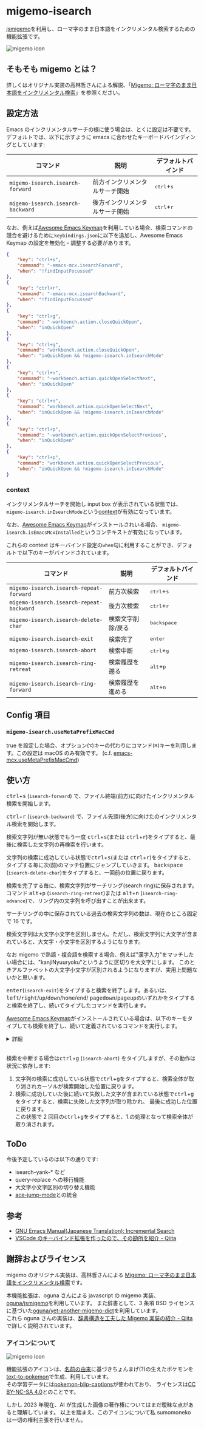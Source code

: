 <!-- markdownlint-disable MD033 MD013 -->

# migemo-isearch

[jsmigemo](https://github.com/oguna/jsmigemo)を利用し、ローマ字のまま日本語をインクリメンタル検索するための機能拡張です。

![migemo icon](https://raw.githubusercontent.com/sumomoneko/migemo-isearch/main/doc/searching.gif)

## そもそも migemo とは？

詳しくはオリジナル実装の高林哲さんによる解説、「[Migemo: ローマ字のまま日本語をインクリメンタル検索](http://0xcc.net/migemo/)」を参照ください。

## 設定方法

Emacs のインクリメンタルサーチの様に使う場合は、とくに設定は不要です。
デフォルトでは、以下に示すように emacs に合わせたキーボードバインディングとしています:

| コマンド                          | 説明                           | デフォルトバインド           |
| --------------------------------- | ------------------------------ | ---------------------------- |
| `migemo-isearch.isearch-forward`  | 前方インクリメンタルサーチ開始 | <kbd>ctrl</kbd>+<kbd>s</kbd> |
| `migemo-isearch.isearch-backward` | 後方インクリメンタルサーチ開始 | <kbd>ctrl</kbd>+<kbd>r</kbd> |

なお、例えば[Awesome Emacs Keymap](https://marketplace.visualstudio.com/items?itemName=tuttieee.emacs-mcx)を利用している場合、検索コマンドの競合を避けるために`keybindings.json`に以下を追加し、Awesome Emacs Keymap の設定を無効化・調整する必要があります。

```json
{
    "key": "ctrl+s",
    "command": "-emacs-mcx.isearchForward",
    "when": "!findInputFocussed"
},
{
    "key": "ctrl+r",
    "command": "-emacs-mcx.isearchBackward",
    "when": "!findInputFocussed"
},
{
    "key": "ctrl+g",
    "command": "-workbench.action.closeQuickOpen",
    "when": "inQuickOpen"
},
{
    "key": "ctrl+g",
    "command": "workbench.action.closeQuickOpen",
    "when": "inQuickOpen && !migemo-isearch.inIsearchMode"
},
{
    "key": "ctrl+n",
    "command": "-workbench.action.quickOpenSelectNext",
    "when": "inQuickOpen"
},
{
    "key": "ctrl+n",
    "command": "workbench.action.quickOpenSelectNext",
    "when": "inQuickOpen && !migemo-isearch.inIsearchMode"
},
{
    "key": "ctrl+p",
    "command": "-workbench.action.quickOpenSelectPrevious",
    "when": "inQuickOpen"
},
{
    "key": "ctrl+p",
    "command": "workbench.action.quickOpenSelectPrevious",
    "when": "inQuickOpen && !migemo-isearch.inIsearchMode"
}
```

### context

インクリメンタルサーチを開始し input box が表示されている状態では、`migemo-isearch.inIsearchMode`という[context](https://code.visualstudio.com/api/references/when-clause-contexts)が有効になっています。

なお、[Awesome Emacs Keymap](https://marketplace.visualstudio.com/items?itemName=tuttieee.emacs-mcx)がインストールされいる場合、
`migemo-isearch.isEmacsMcxInstalled`というコンテキストが有効になっています。

これらの context はキーバインド設定の`when`句に利用することができ、デフォルトで以下のキーがバインドされています。

| コマンド                                 | 説明              | デフォルトバインド           |
| ---------------------------------------- | ----------------- | ---------------------------- |
| `migemo-isearch.isearch-repeat-forward`  | 前方次検索        | <kbd>ctrl</kbd>+<kbd>s</kbd> |
| `migemo-isearch.isearch-repeat-backward` | 後方次検索        | <kbd>ctrl</kbd>+<kbd>r</kbd> |
| `migemo-isearch.isearch-delete-char`     | 検索文字削除/戻る | <kbd>backspace</kbd>         |
| `migemo-isearch.isearch-exit`            | 検索完了          | <kbd>enter</kbd>             |
| `migemo-isearch.isearch-abort`           | 検索中断          | <kbd>ctrl</kbd>+<kbd>g</kbd> |
| `migemo-isearch.isearch-ring-retreat`    | 検索履歴を遡る    | <kbd>alt</kbd>+<kbd>p</kbd>  |
| `migemo-isearch.isearch-ring-forward`    | 検索履歴を進める  | <kbd>alt</kbd>+<kbd>n</kbd>  |

## Config 項目

### `migemo-isearch.useMetaPrefixMacCmd`

true を設定した場合、オプション(<kbd>⌥</kbd>)キーの代わりにコマンド(<kbd>⌘</kbd>)キーを利用します。この設定は macOS のみ有効です。
(c.f. [emacs-mcx.useMetaPrefixMacCmd](https://github.com/whitphx/vscode-emacs-mcx#emacs-mcxusemetaprefixescape))

## 使い方

<kbd>ctrl</kbd>+<kbd>s</kbd> (`isearch-forward`) で、ファイル終端(前方)に向けたインクリメンタル検索を開始します。

<kbd>ctrl</kbd>+<kbd>r</kbd> (`isearch-backward`) で、ファイル先頭(後方)に向けたのインクリメンタル検索を開始します。

検索文字列が無い状態でもう一度 <kbd>ctrl</kbd>+<kbd>s</kbd>(または <kbd>ctrl</kbd>+<kbd>r</kbd>)をタイプすると、最後に検索した文字列の再検索を行います。

文字列の検索に成功している状態で<kbd>ctrl</kbd>+<kbd>s</kbd>(または <kbd>ctrl</kbd>+<kbd>r</kbd>)をタイプすると、タイプする毎に次(前)のマッチ位置にジャンプしていきます。
<kbd>backspace</kbd> (`isearch-delete-char`)をタイプすると、一回前の位置に戻ります。

検索を完了する毎に、検索文字列がサーチリング(search ring)に保存されます。
コマンド <kbd>alt</kbd>+<kbd>p</kbd> (`isearch-ring-retreat`)または <kbd>alt</kbd>+<kbd>n</kbd> (`isearch-ring-advance`)で、リング内の文字列を呼び出すことが出来ます。

サーチリングの中に保存されている過去の検索文字列の数は、現在のところ固定で 16 です。

検索文字列は大文字小文字を区別しません。ただし、検索文字列に大文字が含まれていると、大文字・小文字を区別するようになります。

なお migemo で熟語・複合語を検索する場合、例えば"漢字入力"をマッチしたい場合には、"kanjiNyuuryoku"というように区切りを大文字にします。
このときアルファベットの大文字小文字が区別されるようになりますが、実用上問題ないかと思います。

<kbd>enter</kbd>(`isearch-exit`)をタイプすると検索を終了します。あるいは、
<kbd>left</kbd>/<kbd>right</kbd>/<kbd>up</kbd>/<kbd>down</kbd>/<kbd>home</kbd>/<kbd>end</kbd>/
<kbd>pagedown</kbd>/<kbd>pageup</kbd>のいずれかをタイプすると検索を終了し、続いてタイプしたコマンドを実行します。

[Awesome Emacs Keymap](https://marketplace.visualstudio.com/items?itemName=tuttieee.emacs-mcx)がインストールされている場合は、以下のキーをタイプしても検索を終了し、続いて定義されているコマンドを実行します。

<details>
  <summary>詳細</summary>

- <kbd>ctrl</kbd>+<kbd>f</kbd>
- <kbd>ctrl</kbd>+<kbd>b</kbd>
- <kbd>ctrl</kbd>+<kbd>p</kbd>
- <kbd>ctrl</kbd>+<kbd>n</kbd>
- <kbd>ctrl</kbd>+<kbd>a</kbd>
- <kbd>ctrl</kbd>+<kbd>e</kbd>
- <kbd>alt</kbd>+<kbd>f</kbd>
- <kbd>alt</kbd>+<kbd>b</kbd>
- <kbd>alt</kbd>+<kbd>m</kbd>
- <kbd>ctrl</kbd>+<kbd>v</kbd>
- <kbd>alt</kbd>+<kbd>v</kbd>
- <kbd>alt</kbd>+<kbd>shift</kbd>+<kbd>.</kbd>
- <kbd>alt</kbd>+<kbd>shift</kbd>+<kbd>,</kbd>
- <kbd>alt</kbd>+<kbd>g</kbd> <kbd>alt</kbd>+<kbd>g</kbd>
- <kbd>alt</kbd>+<kbd>g</kbd> <kbd>g</kbd>
- <kbd>ctrl</kbd>+<kbd>x</kbd> <kbd>ctrl</kbd>+<kbd>o</kbd>
- <kbd>ctrl</kbd>+<kbd>x</kbd> <kbd>h</kbd>
- <kbd>ctrl</kbd>+<kbd>x</kbd> <kbd>u</kbd>
- <kbd>ctrl</kbd>+<kbd>/</kbd>
- <kbd>ctrl</kbd>+<kbd>shift</kbd>+<kbd>-</kbd>
- <kbd>ctrl</kbd>+<kbd>;</kbd>
- <kbd>alt</kbd>+<kbd>;</kbd>
- <kbd>ctrl</kbd>+<kbd>w</kbd>
- <kbd>alt</kbd>+<kbd>w</kbd>
- <kbd>ctrl</kbd>+<kbd>y</kbd>
- <kbd>alt</kbd>+<kbd>y</kbd>
- <kbd>ctrl</kbd>+<kbd>o</kbd>
- <kbd>ctrl</kbd>+<kbd>m</kbd>
- <kbd>ctrl</kbd>+<kbd>j</kbd>

</details><br>

検索を中断する場合は<kbd>ctrl</kbd>+<kbd>g</kbd> (`isearch-abort`) をタイプしますが、その動作は状況に依存します:

1. 文字列の検索に成功している状態で<kbd>ctrl</kbd>+<kbd>g</kbd>をタイプすると、検索全体が取り消されカーソルが検索開始した位置に戻ります。
2. 検索に成功していた後に続いて失敗した文字が含まれている状態で<kbd>ctrl</kbd>+<kbd>g</kbd>をタイプすると、検索に失敗した文字列が取り除かれ、
   最後に成功した位置に戻ります。  
   この状態で 2 回目の<kbd>ctrl</kbd>+<kbd>g</kbd>をタイプすると、1.の処理となって検索全体が取り消されます。

## ToDo

今後予定しているのは以下の通りです:

- isearch-yank-\* など
- query-replace への移行機能
- 大文字小文字区別の切り替え機能
- [ace-jump-mode](http://emacs.rubikitch.com/ace-isearch/)との統合

## 参考

- [GNU Emacs Manual(Japanese Translation): Incremental Search](https://ayatakesi.github.io/emacs/24.5/Incremental-Search.html#Incremental-Search)
- [VSCode のキーバインド拡張を作ったので、その勘所を紹介 - Qiita](https://qiita.com/whitphx/items/af8baa19fc4280ac1c0a)

## 謝辞およびライセンス

migemo のオリジナル実装は、高林哲さんによる [Migemo: ローマ字のまま日本語をインクリメンタル検索](http://0xcc.net/migemo/)です。

本機能拡張は、oguna さんによる javascript の migemo 実装、[oguna/jsmigemo](https://github.com/oguna/jsmigemo)を利用しています。
また辞書として、3 条項 BSD ライセンスに基づいた[oguna/yet-another-migemo-dict](https://github.com/oguna/yet-another-migemo-dict)を利用しています。  
これら oguna さんの実装は、[辞書構造を工夫した Migemo 実装の紹介 - Qiita](https://qiita.com/oguna/items/c70e8c409b663d74113e)で詳しく説明されています。

### アイコンについて

![migemo icon](https://raw.githubusercontent.com/sumomoneko/migemo-isearch/main/images/migemo.png)

機能拡張のアイコンは、[名前の由来](http://0xcc.net/unimag/2/#label-23)に基づきちょんまげ(?)の生えたポケモンを
[text-to-pokemon](https://replicate.com/lambdal/text-to-pokemon)で生成、利用しています。  
その学習データには[pokemon-blip-captions](https://huggingface.co/datasets/lambdalabs/pokemon-blip-captions)が使われており、
ライセンスは[CC BY-NC-SA 4.0](https://creativecommons.org/licenses/by-nc-sa/4.0/deed.ja)とのことです。

しかし 2023 年現在、AI が生成した画像の著作権についてはまだ曖昧な点があると理解しています。
以上を踏まえ、このアイコンについて私 sumomoneko は一切の権利主張を行いません。

